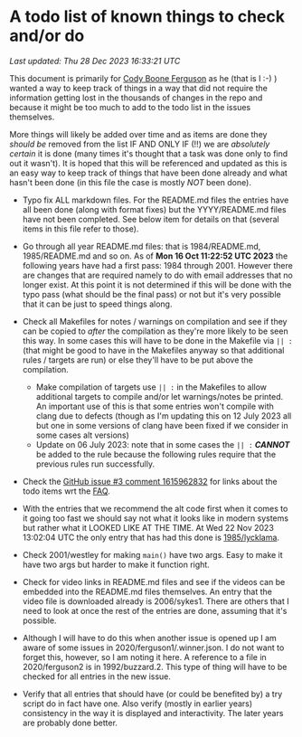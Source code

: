 # A todo list of known things to check and/or do
*Last updated: Thu 28 Dec 2023 16:33:21 UTC*

This document is primarily for [Cody Boone
Ferguson](/winners.html#Cody_Boone_Ferguson) as he (that is I :-) ) wanted a way
to keep track of things in a way that did not require the information getting
lost in the thousands of changes in the repo and because it might be too much to
add to the todo list in the issues themselves.

More things will likely be added over time and as items are done they _should
be_ removed from the list IF AND ONLY IF (!!) we are _absolutely certain_ it is
done (many times it's thought that a task was done only to find out it wasn't).
It is hoped that this will be referenced and updated as this is an easy way to
keep track of things that have been done already and what hasn't been done (in
this file the case is mostly _NOT_ been done).

- Typo fix ALL markdown files. For the README.md files the entries have all been
done (along with format fixes) but the YYYY/README.md files have not been
completed. See below item for details on that (several items in this file refer
to those).

- Go through all year README.md files: that is 1984/README.md, 1985/README.md and
so on. As of **Mon 16 Oct 11:22:52 UTC 2023** the following years have had a
first pass: 1984 through 2001. However there are changes that are required
namely to do with email addresses that no longer exist. At this point it is not
determined if this will be done with the typo pass (what should be the final
pass) or not but it's very possible that it can be just to speed things along.

- Check all Makefiles for notes / warnings on compilation and see if they can be
copied to _after_ the compilation as they're more likely to be seen this way. In
some cases this will have to be done in the Makefile via `|| :` (that might be
good to have in the Makefiles anyway so that additional rules / targets are
run) or else they'll have to be put above the compilation.
    * Make compilation of targets use `|| :` in the Makefiles to allow
    additional targets to compile and/or let warnings/notes be printed. An
    important use of this is that some entries won't compile with clang due to
    defects (though as I'm updating this on 12 July 2023 all but one in some
    versions of clang have been fixed if we consider in some cases alt versions)
    * Update on 06 July 2023: note that in some cases the `|| :` _**CANNOT**_ be
    added to the rule because the following rules require that the previous
    rules run successfully.

- Check the [GitHub issue #3 comment
1615962832](https://github.com/ioccc-src/temp-test-ioccc/issues/3#issuecomment-1615962832)
for links about the todo items wrt the [FAQ](/faq.md).

- With the entries that we recommend the alt code first when it comes to it
going too fast we should say not what it looks like in modern systems but rather
what it LOOKED LIKE AT THE TIME. At Wed 22 Nov 2023 13:02:04 UTC the only entry
that has had this done is [1985/lycklama](1985/lycklama/README.md).

- Check 2001/westley for making `main()` have two args. Easy to make it have two
args but harder to make it function right.

- Check for video links in README.md files and see if the videos can be
embedded into the README.md files themselves. An entry that the video file is
downloaded already is 2006/sykes1. There are others that I need to look at once
the rest of the entries are done, assuming that it's possible.

- Although I will have to do this when another issue is opened up I am aware of
some issues in 2020/ferguson1/.winner.json. I do not want to forget this,
however, so I am noting it here. A reference to a file in 2020/ferguson2 is in
1992/buzzard.2. This type of thing will have to be checked for all entries in
the new issue.

- Verify that all entries that should have (or could be benefited by) a try
script do in fact have one. Also verify (mostly in earlier years) consistency in
the way it is displayed and interactivity. The later years are probably done
better.
